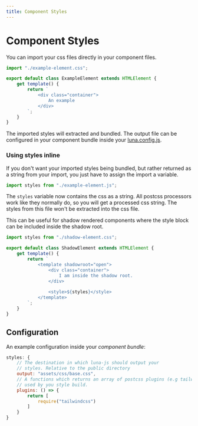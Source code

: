 ```yaml
---
title: Component Styles
---
```


# Component Styles

You can import your css files directly in your component files.

```js
import "./example-element.css";

export default class ExampleElement extends HTMLElement {
    get template() {
        return `
            <div class="container">
                An example
            </div>
        `;
    }
}
```

The imported styles will extracted and bundled. The output file can be configured in your component bundle inside your [luna.config.js](/configuration).

### Using styles inline

If you don't want your imported styles being bundled, but rather returned as a string from your import, you just have to assign the import a variable.

```js
import styles from "./example-element.js";
```

The `styles` variable now contains the css as a string. All postcss processors work like they normally do, so you will get a processed css string.
The styles from this file won't be extracted into the css file.

This can be useful for shadow rendered components where the style block can be
included inside the shadow root.

```js
import styles from "./shadow-element.css";

export default class ShadowElement extends HTMLElement {
    get template() {
        return `
            <template shadowroot="open">
                <div class="container">
                    I am inside the shadow root.
                </div>
                
                <style>${styles}</style>
            </template>
        `;
    }
}
```

## Configuration

An example configuration inside your *component bundle*:

```js
styles: {
    // The destination in which luna-js should output your
    // styles. Relative to the public directory
    output: "assets/css/base.css",
    // A functions which returns an array of postcss plugins (e.g tailwind)
    // used by you style build. 
    plugins: () => {
        return [
            require("tailwindcss")
        ]
    }
}
```

